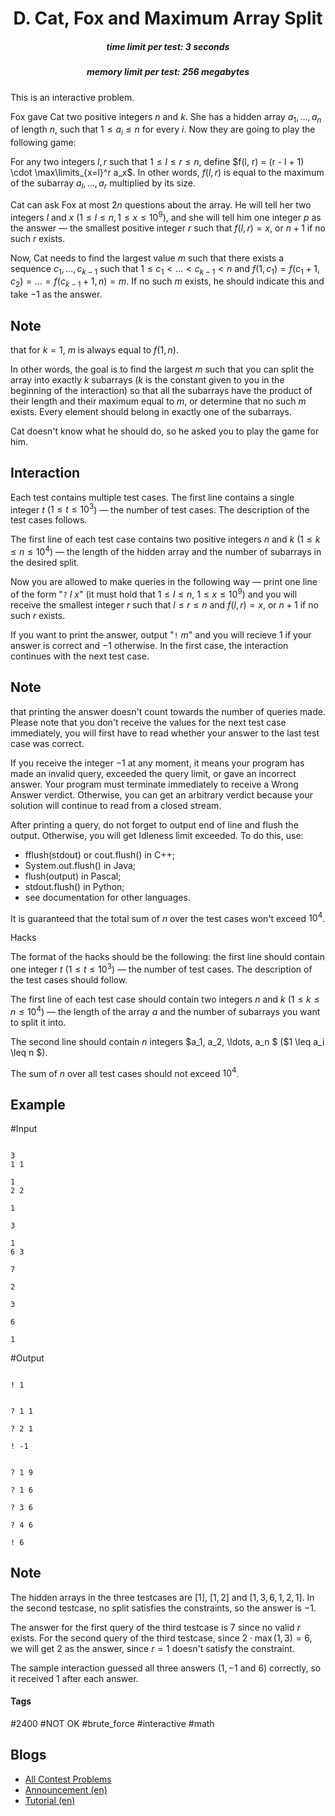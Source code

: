<h1 style='text-align: center;'> D. Cat, Fox and Maximum Array Split</h1>

<h5 style='text-align: center;'>time limit per test: 3 seconds</h5>
<h5 style='text-align: center;'>memory limit per test: 256 megabytes</h5>

This is an interactive problem.

Fox gave Cat two positive integers $n$ and $k$. She has a hidden array $a_1, \ldots , a_n$ of length $n$, such that $1 \leq a_i \leq n$ for every $i$. Now they are going to play the following game:

For any two integers $l, r$ such that $1 \leq l \leq r \leq n$, define $f(l, r) = (r - l + 1) \cdot \max\limits_{x=l}^r a_x$. In other words, $f(l, r)$ is equal to the maximum of the subarray $a_l, \ldots, a_r$ multiplied by its size.

Cat can ask Fox at most $2 n$ questions about the array. He will tell her two integers $l$ and $x$ ($1 \leq l \leq n, 1 \leq x \leq 10^9$), and she will tell him one integer $p$ as the answer — the smallest positive integer $r$ such that $f(l, r) = x$, or $n+1$ if no such $r$ exists.

Now, Cat needs to find the largest value $m$ such that there exists a sequence $c_1, \ldots, c_{k-1}$ such that $1 \leq c_1 < \ldots < c_{k-1} < n$ and $f(1, c_1) = f(c_1 + 1, c_2) = \ldots = f(c_{k-1}+1, n) = m$. If no such $m$ exists, he should indicate this and take $-1$ as the answer. 
## Note

 that for $k = 1$, $m$ is always equal to $f(1, n)$.

In other words, the goal is to find the largest $m$ such that you can split the array into exactly $k$ subarrays ($k$ is the constant given to you in the beginning of the interaction) so that all the subarrays have the product of their length and their maximum equal to $m$, or determine that no such $m$ exists. Every element should belong in exactly one of the subarrays.

Cat doesn't know what he should do, so he asked you to play the game for him.

## Interaction

Each test contains multiple test cases. The first line contains a single integer $t$ ($1 \leq t \leq 10^3$) — the number of test cases. The description of the test cases follows.

The first line of each test case contains two positive integers $n$ and $k$ ($1 \leq k \leq n \leq 10^4$) — the length of the hidden array and the number of subarrays in the desired split.

Now you are allowed to make queries in the following way — print one line of the form "$\mathtt{?} \ l \ x$" (it must hold that $1 \leq l \leq n$, $1 \leq x \leq 10^9$) and you will receive the smallest integer $r$ such that $l \leq r \leq n$ and $f(l, r) = x$, or $n + 1$ if no such $r$ exists. 

If you want to print the answer, output "$\mathtt{!} \ m$" and you will recieve $1$ if your answer is correct and $-1$ otherwise. In the first case, the interaction continues with the next test case. 
## Note

 that printing the answer doesn't count towards the number of queries made. Please note that you don't receive the values for the next test case immediately, you will first have to read whether your answer to the last test case was correct. 

If you receive the integer $-1$ at any moment, it means your program has made an invalid query, exceeded the query limit, or gave an incorrect answer. Your program must terminate immediately to receive a Wrong Answer verdict. Otherwise, you can get an arbitrary verdict because your solution will continue to read from a closed stream. 

After printing a query, do not forget to output end of line and flush the output. Otherwise, you will get Idleness limit exceeded. To do this, use:

* fflush(stdout) or cout.flush() in C++;
* System.out.flush() in Java;
* flush(output) in Pascal;
* stdout.flush() in Python;
* see documentation for other languages.

It is guaranteed that the total sum of $n$ over the test cases won't exceed $10^4$.

Hacks

The format of the hacks should be the following: the first line should contain one integer $t$ ($1 \leq t \leq 10^3$) — the number of test cases. The description of the test cases should follow.

The first line of each test case should contain two integers $n$ and $k$ ($1 \leq k \leq n \leq 10^4$) — the length of the array $a$ and the number of subarrays you want to split it into.

The second line should contain $n$ integers $a_1, a_2, \ldots, a_n $ ($1 \leq a_i \leq n $). 

The sum of $n$ over all test cases should not exceed $10^4$.

## Example

#Input
```text

3
1 1

1
2 2

1

3

1
6 3

7

2

3

6

1
```
#Output
```text

! 1


? 1 1

? 2 1

! -1


? 1 9

? 1 6

? 3 6

? 4 6

! 6
```
## Note

The hidden arrays in the three testcases are $[1]$, $[1, 2]$ and $[1, 3, 6, 1, 2, 1]$. In the second testcase, no split satisfies the constraints, so the answer is $-1$. 

The answer for the first query of the third testcase is $7$ since no valid $r$ exists. For the second query of the third testcase, since $2 \cdot \max(1, 3) = 6$, we will get $2$ as the answer, since $r = 1$ doesn't satisfy the constraint.

The sample interaction guessed all three answers ($1, -1$ and $6$) correctly, so it received $1$ after each answer.



#### Tags 

#2400 #NOT OK #brute_force #interactive #math 

## Blogs
- [All Contest Problems](../Codeforces_Round_945_(Div._2).md)
- [Announcement (en)](../blogs/Announcement_(en).md)
- [Tutorial (en)](../blogs/Tutorial_(en).md)
